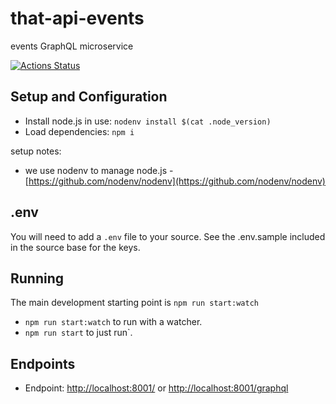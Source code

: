 # that-api-events

events GraphQL microservice


[![Actions Status](https://github.com/ThatConference/that-api-events/workflows/Push%20Master%20CI/badge.svg)](https://github.com/ThatConference/that-api-events/workflows/actions)

## Setup and Configuration

- Install node.js in use: `nodenv install $(cat .node_version)`
- Load dependencies: `npm i`

setup notes:

- we use nodenv to manage node.js - [https://github.com/nodenv/nodenv](https://github.com/nodenv/nodenv)

## .env

You will need to add a `.env` file to your source. See the .env.sample included in the source base for the keys.

## Running

The main development starting point is `npm run start:watch`

- `npm run start:watch` to run with a watcher.
- `npm run start` to just run`.

## Endpoints

- Endpoint: [http://localhost:8001/](http://localhost:8001/) or [http://localhost:8001/graphql](http://localhost:8001/graphql)
